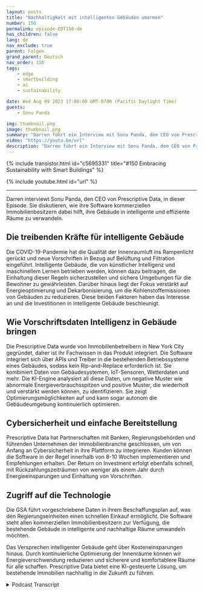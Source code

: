 ```yaml
---
layout: posts
title: "Nachhaltigkeit mit intelligenten Gebäuden umarmen"
number: 150
permalink: episode-EDT150-de
has_children: false
lang: de
nav_exclude: true
parent: Folgen
grand_parent: Deutsch
nav_order: 150
tags:
    - edge
    - smartbuilding
    - ai
    - sustainability

date: Wed Aug 09 2023 17:00:00 GMT-0700 (Pacific Daylight Time)
guests:
    - Sonu Panda

img: thumbnail.png
image: thumbnail.png
summary: "Darren führt ein Interview mit Sonu Panda, dem CEO von Prescriptive Data, in dieser Folge. Sie diskutieren, wie ihre Software kommerziellen Immobilienbesitzern dabei hilft, ihre Gebäude in intelligente und effiziente Räume zu verwandeln."
video: "https://youtu.be/url"
description: "Darren führt ein Interview mit Sonu Panda, dem CEO von Prescriptive Data, in dieser Folge. Sie diskutieren, wie ihre Software kommerziellen Immobilienbesitzern dabei hilft, ihre Gebäude in intelligente und effiziente Räume zu verwandeln."
---
```


<div>
{% include transistor.html id="c5695331" title="#150 Embracing Sustainability with Smart Buildings" %}

{% include youtube.html id="url" %}
</div>

---

Darren interviewt Sonu Panda, den CEO von Prescriptive Data, in dieser Episode. Sie diskutieren, wie ihre Software kommerziellen Immobilienbesitzern dabei hilft, ihre Gebäude in intelligente und effiziente Räume zu verwandeln.

## Die treibenden Kräfte für intelligente Gebäude

Die COVID-19-Pandemie hat die Qualität der Innenraumluft ins Rampenlicht gerückt und neue Vorschriften in Bezug auf Belüftung und Filtration eingeführt. Intelligente Gebäude, die von künstlicher Intelligenz und maschinellem Lernen betrieben werden, können dazu beitragen, die Einhaltung dieser Regeln sicherzustellen und sichere Umgebungen für die Bewohner zu gewährleisten. Darüber hinaus liegt der Fokus verstärkt auf Energieoptimierung und Dekarbonisierung, um die Kohlenstoffemissionen von Gebäuden zu reduzieren. Diese beiden Faktoren haben das Interesse an und die Investitionen in intelligente Gebäude beschleunigt.

## Wie Vorschriftsdaten Intelligenz in Gebäude bringen

Die Prescriptive Data wurde von Immobilienbetreibern in New York City gegründet, daher ist ihr Fachwissen in das Produkt integriert. Die Software integriert sich über APIs und Treiber in die bestehenden Betriebssysteme eines Gebäudes, sodass kein Rip-and-Replace erforderlich ist. Sie kombiniert Daten von Gebäudesystemen, IoT-Sensoren, Wetterdaten und mehr. Die KI-Engine analysiert all diese Daten, um negative Muster wie abnormale Energieverbrauchsspitzen und positive Muster, die wiederholt und verstärkt werden können, zu identifizieren. Sie zeigt Optimierungsmöglichkeiten auf und kann sogar autonom die Gebäudeumgebung kontinuierlich optimieren.

## Cybersicherheit und einfache Bereitstellung

Prescriptive Data hat Partnerschaften mit Banken, Regierungsbehörden und führenden Unternehmen der Immobilienbranche geschlossen, um von Anfang an Cybersicherheit in ihre Plattform zu integrieren. Kunden können die Software in der Regel innerhalb von 8-10 Wochen implementieren und Empfehlungen erhalten. Der Return on Investment erfolgt ebenfalls schnell, mit Rückzahlungszeiträumen von weniger als einem Jahr durch Energieeinsparungen und Einhaltung von Vorschriften.

## Zugriff auf die Technologie

Die GSA führt vorgeschriebene Daten in ihrem Beschaffungsplan auf, was den Regierungseinheiten einen schnellen Einkauf ermöglicht. Die Software steht allen kommerziellen Immobilienbesitzern zur Verfügung, die bestehende Gebäude in intelligente und nachhaltige Räume umwandeln möchten.

Das Versprechen intelligenter Gebäude geht über Kosteneinsparungen hinaus. Durch kontinuierliche Optimierung der Innenräume können wir Energieverschwendung reduzieren und sicherere und komfortablere Räume für alle schaffen. Prescriptive Data bietet eine KI-gesteuerte Lösung, um bestehende Immobilien nachhaltig in die Zukunft zu führen.



<details>
<summary> Podcast Transcript </summary>

<p></p>

</details>
